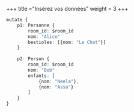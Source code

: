 +++
title ="Insérez vos données" 
weight = 3
+++
```ts
mutate {
    p1: Personne { 
        room_id: $room_id
        nom: "Alice" 
        bestioles: [{nom: "Le Chat"}] 
    }
    
    p2: Person { 
        room_id: $room_id
        nom: "Bob" 
        enfants: [
            {nom: "Neela"}, 
            {nom: "Assa"}
        ]
    }
} 
```
